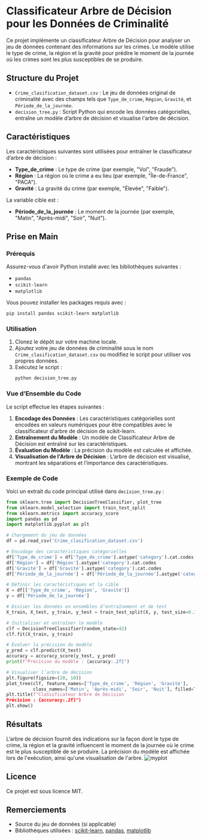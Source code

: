 # Classificateur Arbre de Décision pour les Données de Criminalité

Ce projet implémente un classificateur Arbre de Décision pour analyser un jeu de données contenant des informations sur les crimes. Le modèle utilise le type de crime, la région et la gravité pour prédire le moment de la journée où les crimes sont les plus susceptibles de se produire.

## Structure du Projet

- `Crime_clasification_dataset.csv` : Le jeu de données original de criminalité avec des champs tels que `Type_de_crime`, `Région`, `Gravité`, et `Période_de_la_journée`.
- `decision_tree.py` : Script Python qui encode les données catégorielles, entraîne un modèle d’arbre de décision et visualise l'arbre de décision.

## Caractéristiques

Les caractéristiques suivantes sont utilisées pour entraîner le classificateur d’arbre de décision :
- **Type_de_crime** : Le type de crime (par exemple, "Vol", "Fraude").
- **Région** : La région où le crime a eu lieu (par exemple, "Île-de-France", "PACA").
- **Gravité** : La gravité du crime (par exemple, "Élevée", "Faible").

La variable cible est :
- **Période_de_la_journée** : Le moment de la journée (par exemple, "Matin", "Après-midi", "Soir", "Nuit").

## Prise en Main

### Prérequis

Assurez-vous d'avoir Python installé avec les bibliothèques suivantes :
- `pandas`
- `scikit-learn`
- `matplotlib`

Vous pouvez installer les packages requis avec :
```bash
pip install pandas scikit-learn matplotlib
```

### Utilisation

1. Clonez le dépôt sur votre machine locale.
2. Ajoutez votre jeu de données de criminalité sous le nom `Crime_clasification_dataset.csv` ou modifiez le script pour utiliser vos propres données.
3. Exécutez le script :
   ```bash
   python decision_tree.py
   ```

### Vue d’Ensemble du Code

Le script effectue les étapes suivantes :
1. **Encodage des Données** : Les caractéristiques catégorielles sont encodées en valeurs numériques pour être compatibles avec le classificateur d'arbre de décision de scikit-learn.
2. **Entraînement du Modèle** : Un modèle de Classificateur Arbre de Décision est entraîné sur les caractéristiques.
3. **Évaluation du Modèle** : La précision du modèle est calculée et affichée.
4. **Visualisation de l'Arbre de Décision** : L’arbre de décision est visualisé, montrant les séparations et l’importance des caractéristiques.

### Exemple de Code

Voici un extrait du code principal utilisé dans `decision_tree.py` :

```python
from sklearn.tree import DecisionTreeClassifier, plot_tree
from sklearn.model_selection import train_test_split
from sklearn.metrics import accuracy_score
import pandas as pd
import matplotlib.pyplot as plt

# Chargement du jeu de données
df = pd.read_csv('Crime_clasification_dataset.csv')

# Encodage des caractéristiques catégorielles
df['Type_de_crime'] = df['Type_de_crime'].astype('category').cat.codes
df['Région'] = df['Région'].astype('category').cat.codes
df['Gravité'] = df['Gravité'].astype('category').cat.codes
df['Période_de_la_journée'] = df['Période_de_la_journée'].astype('category').cat.codes

# Définir les caractéristiques et la cible
X = df[['Type_de_crime', 'Région', 'Gravité']]
y = df['Période_de_la_journée']

# Diviser les données en ensembles d’entraînement et de test
X_train, X_test, y_train, y_test = train_test_split(X, y, test_size=0.3, random_state=42)

# Initialiser et entraîner le modèle
clf = DecisionTreeClassifier(random_state=42)
clf.fit(X_train, y_train)

# Évaluer la précision du modèle
y_pred = clf.predict(X_test)
accuracy = accuracy_score(y_test, y_pred)
print(f"Précision du modèle : {accuracy:.2f}")

# Visualiser l’arbre de décision
plt.figure(figsize=(20, 10))
plot_tree(clf, feature_names=['Type_de_crime', 'Région', 'Gravité'], 
          class_names=['Matin', 'Après-midi', 'Soir', 'Nuit'], filled=True)
plt.title(f"Classificateur Arbre de Décision
Précision : {accuracy:.2f}")
plt.show()
```

## Résultats

L’arbre de décision fournit des indications sur la façon dont le type de crime, la région et la gravité influencent le moment de la journée où le crime est le plus susceptible de se produire. La précision du modèle est affichée lors de l'exécution, ainsi qu'une visualisation de l'arbre.
![myplot]('/workspaces/Classification-des-Crimes-en-France/TP1/myplot.png')

## Licence

Ce projet est sous licence MIT.

## Remerciements

- Source du jeu de données (si applicable)
- Bibliothèques utilisées : [scikit-learn](https://scikit-learn.org/), [pandas](https://pandas.pydata.org/), [matplotlib](https://matplotlib.org/)

